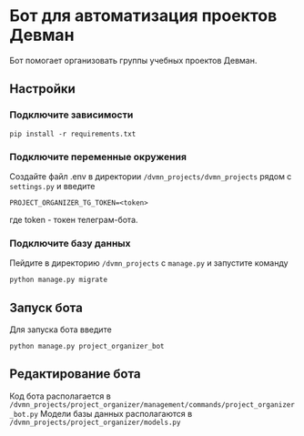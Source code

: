 # Бот для автоматизация проектов Девман
Бот помогает организовать группы учебных проектов Девман. 

## Настройки

### Подключите зависимости
```
pip install -r requirements.txt
```
### Подключите переменные окружения
Создайте файл .env в директории `/dvmn_projects/dvmn_projects` рядом с `settings.py` и введите
```
PROJECT_ORGANIZER_TG_TOKEN=<token>
```
где token - токен телеграм-бота.

### Подключите базу данных
Пейдите в директорию `/dvmn_projects` с `manage.py` и запустите команду
```
python manage.py migrate
```

## Запуск бота
Для запуска бота введите
```
python manage.py project_organizer_bot
```

## Редактирование бота
Код бота располагается в `/dvmn_projects/project_organizer/management/commands/project_organizer_bot.py`
Модели базы данных располагаются в `/dvmn_projects/project_organizer/models.py`
